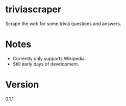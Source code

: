 # triviascraper
Scrape the web for some trivia questions and answers.

# Notes

* Currently only supports Wikipedia.
* Still early days of development.

# Version
0.1.1
